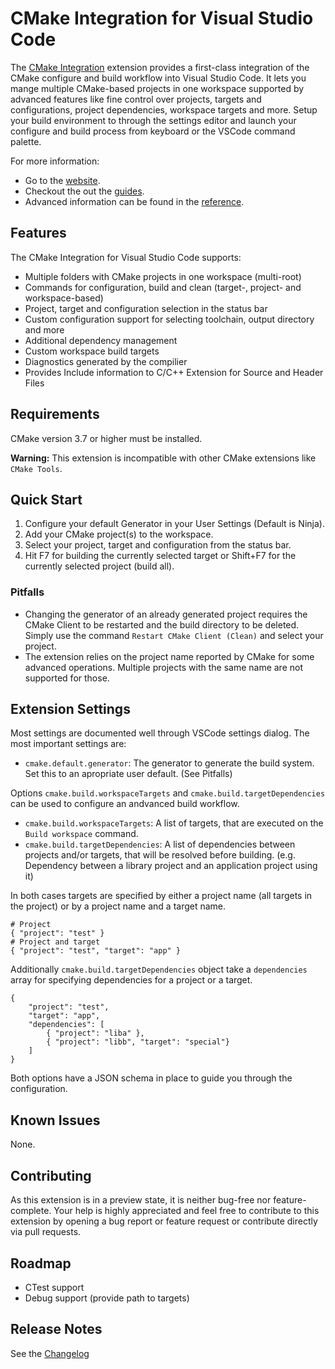 # CMake Integration for Visual Studio Code

The [CMake Integration](https://github.com/go2sh/cmake-integration-vscode) extension provides
a first-class integration of the CMake configure and build workflow into Visual Studio Code.
It lets you mange multiple CMake-based projects in one workspace supported by advanced features like
fine control over projects, targets and configurations, project dependencies, workspace targets and more.
Setup your build environment to through the settings editor and launch your configure and build process from
keyboard or the VSCode command palette.

For more information:
 - Go to the [website](https://go2sh.github.io/cmake-integration-vscode/).
 - Checkout the out the [guides](https://go2sh.github.io/cmake-integration-vscode/start/quickstart.html).
 - Advanced information can be found in the [reference](https://go2sh.github.io/cmake-integration-vscode/reference/commands.html).

## Features

The CMake Integration for Visual Studio Code supports:

  * Multiple folders with CMake projects in one workspace (multi-root)
  * Commands for configuration, build and clean 
    (target-, project- and workspace-based)
  * Project, target and configuration selection in the status bar
  * Custom configuration support for selecting toolchain, output directory and more
  * Additional dependency management
  * Custom workspace build targets
  * Diagnostics generated by the compilier
  * Provides Include information to C/C++ Extension for Source and Header Files

## Requirements

CMake version 3.7 or higher must be installed.

**Warning:** This extension is incompatible with other CMake extensions like `CMake Tools`.

## Quick Start

  1. Configure your default Generator in your User Settings (Default is Ninja).
  2. Add your CMake project(s) to the workspace.
  3. Select your project, target and configuration from the status bar.
  4. Hit F7 for building the currently selected target or Shift+F7 for the
     currently selected project (build all).

### Pitfalls

  * Changing the generator of an already generated project requires the CMake
    Client to be restarted and the build directory to be deleted. Simply use the
    command  `Restart CMake Client (Clean)` and select your project.
  * The extension relies on the project name reported by CMake for some 
    advanced operations. Multiple projects with the same name are not supported
    for those.


## Extension Settings

Most settings are documented well through VSCode settings dialog. The most 
important settings are:
 
  * `cmake.default.generator`: The generator to generate the build system. 
    Set this to an apropriate user default. (See Pitfalls)

Options `cmake.build.workspaceTargets` and `cmake.build.targetDependencies`
can be used to configure an andvanced build workflow.
  
  * `cmake.build.workspaceTargets`: A list of targets, that are executed 
    on the `Build workspace` command.
  * `cmake.build.targetDependencies`: A list of dependencies between projects
    and/or targets, that will be resolved before building. 
    (e.g. Dependency between a library project and an application project using it)

In both cases targets are specified by either a project name 
(all targets in the project) or by a project name and a target name.
```
# Project
{ "project": "test" }
# Project and target
{ "project": "test", "target": "app" }
```
Additionally `cmake.build.targetDependencies` object take a `dependencies` array for
specifying dependencies for a project or a target.
```
{
    "project": "test",
    "target": "app",
    "dependencies": [
        { "project": "liba" },
        { "project": "libb", "target": "special"}
    ]
}
```
Both options have a JSON schema in place to guide you through the configuration.

## Known Issues

None.

## Contributing
As this extension is in a preview state, it is neither bug-free nor feature-complete.
Your help is highly appreciated and feel free to contribute to this extension by 
opening a bug report or feature request or contribute directly via pull requests.

## Roadmap

 * CTest support
 * Debug support (provide path to targets)

## Release Notes

See the [Changelog](CHANGELOG.md)
